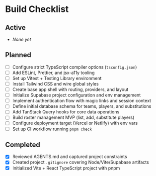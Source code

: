# Build Checklist

## Active
- _None yet_

## Planned
- [ ] Configure strict TypeScript compiler options (`tsconfig.json`)
- [ ] Add ESLint, Prettier, and jsx-a11y tooling
- [ ] Set up Vitest + Testing Library environment
- [ ] Install Tailwind CSS and wire global styles
- [ ] Create base app shell with routing, providers, and layout
- [ ] Initialize Supabase project configuration and env management
- [ ] Implement authentication flow with magic links and session context
- [ ] Define initial database schema for teams, players, and substitutions
- [ ] Add TanStack Query hooks for core data operations
- [ ] Build roster management MVP (list, add, substitute players)
- [ ] Configure deployment target (Vercel or Netlify) with env vars
- [ ] Set up CI workflow running `pnpm check`

## Completed
- [x] Reviewed AGENTS.md and captured project constraints
- [x] Created project `.gitignore` covering Node/Vite/Supabase artifacts
- [x] Initialized Vite + React TypeScript project with pnpm
